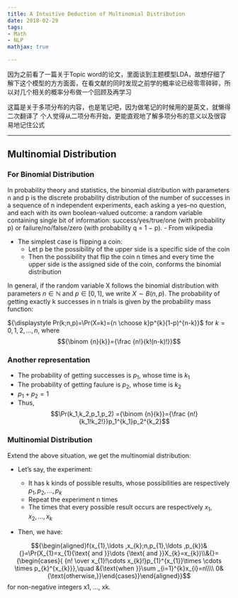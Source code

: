 ```yaml
---
title: A Intuitive Deduction of Multinomial Distribution
date: 2018-02-29
tags:
- Math
- NLP
mathjax: true

---
```


因为之前看了一篇关于Topic word的论文，里面谈到主题模型LDA，故想仔细了解下这个模型的方方面面，在看文献的同时发现之前学的概率论已经零零碎碎，所以对几个相关的概率分布做一个回顾及再学习

这篇是关于多项分布的内容，也是笔记吧，因为做笔记的时候用的是英文，就懒得二次翻译了
个人觉得从二项分布开始，更能直观地了解多项分布的意义以及很容易地记住公式

<!--more-->

---

## Multinomial Distribution


### For **Binomial Distribution**

In probability theory and statistics, the binomial distribution with parameters n and p is the discrete probability distribution of the number of successes in a sequence of n independent experiments, each asking a yes–no question, and each with its own boolean-valued outcome: a random variable containing single bit of information: success/yes/true/one (with probability p) or failure/no/false/zero (with probability q = 1 − p). - From wikipedia

- The simplest case is flipping a coin:
	- Let p be the possibility of the upper side is a specific side of the coin
	- Then the possibility that flip the coin n times and every time the upper side is the assigned side of the coin, conforms the binomial distribution

In general, if the random variable X follows the binomial distribution with parameters $n \in ℕ$ and $p \in [0,1]$, we write $X \sim B(n, p)$. The probability of getting exactly k successes in n trials is given by the probability mass function:

${\displaystyle Pr(k;n,p)=\Pr(X=k)={n \choose k}p^{k}(1-p)^{n-k}}$
for $k = 0, 1, 2, ..., n$, where $${\binom {n}{k}}={\frac {n!}{k!(n-k)!}}$$

### Another representation

- The probability of getting successes is $p_1$, whose time is $k_1$
- The probability of getting faulure is $p_2$, whose time is $k_2$
- $p_1+p_2=1$
- Thus, $$\Pr(k_1,k_2,p_1,p_2) ={\binom {n}{k}}={\frac {n!}{k_1!k_2!}}p_1^{k_1}p_2^{k_2}$$

### Multinomial Distribution

Extend the above situation, we get the multinomial distribution:

- Let’s say, the experiment:
	- It has k kinds of possible results, whose possibilities are respectively $p_1,p_2,…,p_k$
	- Repeat the experiment n times
	- The times that every possible result occurs are respectively $x_1,x_2,…,x_k$

- Then, we have:

$${\begin{aligned}f(x_{1},\ldots ,x_{k};n,p_{1},\ldots ,p_{k})&{}=\Pr(X_{1}=x_{1}{\text{ and }}\dots {\text{ and }}X_{k}=x_{k})\\&{}={\begin{cases}{ {n! \over x_{1}!\cdots x_{k}!}p_{1}^{x_{1}}\times \cdots \times p_{k}^{x_{k}}},\quad &{\text{when }}\sum _{i=1}^{k}x_{i}=n\\\\
0&{\text{otherwise,}}\end{cases}}\end{aligned}}$$
for non-negative integers x1, ..., xk.